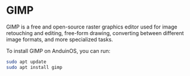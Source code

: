 # GIMP

GIMP is a free and open-source raster graphics editor used for image retouching and editing, free-form drawing, converting between different image formats, and more specialized tasks.

To install GIMP on AnduinOS, you can run:

```bash
sudo apt update
sudo apt install gimp
```
